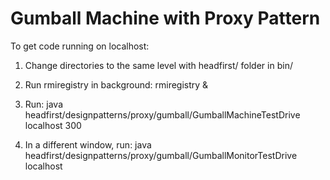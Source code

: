 # Gumball Machine with Proxy Pattern

To get code running on localhost: 

1. Change directories to the same level with headfirst/ folder in bin/

2. Run rmiregistry in background:
rmiregistry &

3. Run:
java headfirst/designpatterns/proxy/gumball/GumballMachineTestDrive localhost 300

4. In a different window, run:
java headfirst/designpatterns/proxy/gumball/GumballMonitorTestDrive localhost



